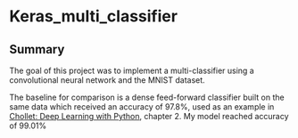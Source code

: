 # Keras_multi_classifier

## Summary

The goal of this project was to implement a multi-classifier using a convolutional neural network and the MNIST dataset.

The baseline for comparison is a dense feed-forward classifier built on the same data which received an accuracy of 97.8%, used as an example in [Chollet: Deep Learning with Python](https://www.manning.com/books/deep-learning-with-python-second-edition), chapter 2. My model reached accuracy of 99.01%

